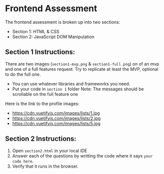 # Frontend Assessment

The frontend assessment is broken up into two sections:
* Section 1: HTML & CSS
* Section 2: JavaScript DOM Manipulation

## Section 1 Instructions:
There are two images (`section1-mvp.png` & `section1-full.png`) on of an mvp and one of a full features request. Try to replicate at least the MVP, optional to do the full one.
  * You can use whatever libraries and frameworks you need.
  * Put your code in `section 1` folder
  Note: The messages should be scrollable on the full feature one

Here is the link to the profile images: 
* https://cdn.vuetifyjs.com/images/lists/1.jpg
* https://cdn.vuetifyjs.com/images/lists/2.jpg
* https://cdn.vuetifyjs.com/images/lists/5.jpg

## Section 2 Instructions:
1. Open `section2.html` in your local IDE
1. Answer each of the questions by writting the code where it says `your code here`.
1. Verify that it runs in the browser.